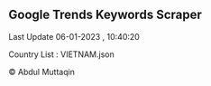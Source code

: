 

## Google Trends Keywords Scraper 
 
Last Update 06-01-2023 , 10:40:20

Country List :
VIETNAM.json



© Abdul Muttaqin 
